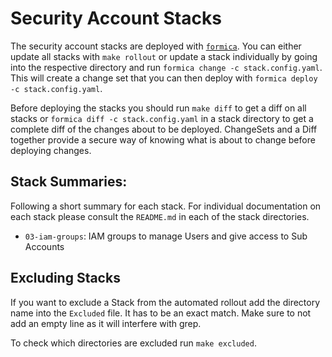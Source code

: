 # Security Account Stacks

The security account stacks are deployed with [`formica`](https://theserverlessway.com/tools/formica/). You can either update all stacks with `make rollout` or update a stack individually by going into the respective directory and run `formica change -c stack.config.yaml`. This will create a change set that you can then deploy with `formica deploy -c stack.config.yaml`.

Before deploying the stacks you should run `make diff` to get a diff on all stacks or `formica diff -c stack.config.yaml` in a stack directory to get a complete diff of the changes about to be deployed. ChangeSets and a Diff together provide a secure way of knowing what is about to change before deploying changes.

## Stack Summaries:

Following a short summary for each stack. For individual documentation on each stack please consult the `README.md` in each of the stack directories. 

* `03-iam-groups`: IAM groups to manage Users and give access to Sub Accounts

## Excluding Stacks

If you want to exclude a Stack from the automated rollout add the directory name into the `Excluded` file. It has to be an exact match. Make sure to not add an empty line as it will interfere with grep. 

To check which directories are excluded run `make excluded`.